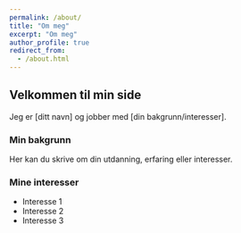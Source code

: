 ```yaml
---
permalink: /about/
title: "Om meg"
excerpt: "Om meg"
author_profile: true
redirect_from: 
  - /about.html
---
```


## Velkommen til min side

Jeg er [ditt navn] og jobber med [din bakgrunn/interesser].

### Min bakgrunn
Her kan du skrive om din utdanning, erfaring eller interesser.

### Mine interesser
- Interesse 1
- Interesse 2
- Interesse 3
